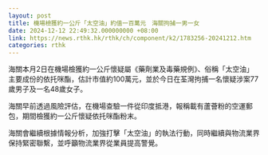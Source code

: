 ```yaml
---
layout: post
title: 機場檢獲約一公斤「太空油」約值一百萬元　海關拘捕一男一女
date: 2024-12-12 22:49:32.000000000 +08:00
link: https://news.rthk.hk/rthk/ch/component/k2/1783256-20241212.htm
categories: rthk
---
```


海關本月2日在機場檢獲約一公斤懷疑屬《藥劑業及毒藥規例》、俗稱「太空油」主要成份的依托咪酯，估計市值約100萬元，並於今日在荃灣拘捕一名懷疑涉案77歲男子及一名48歲女子。

海關早前透過風險評估，在機場查驗一件從印度抵港，報稱載有蘆薈粉的空運郵包，期間檢獲約一公斤懷疑依托咪酯粉末。

海關會繼續根據情報分析，加強打擊「太空油」的執法行動，同時繼續與物流業界保持緊密聯繫，並呼籲物流業界從業員提高警覺。
